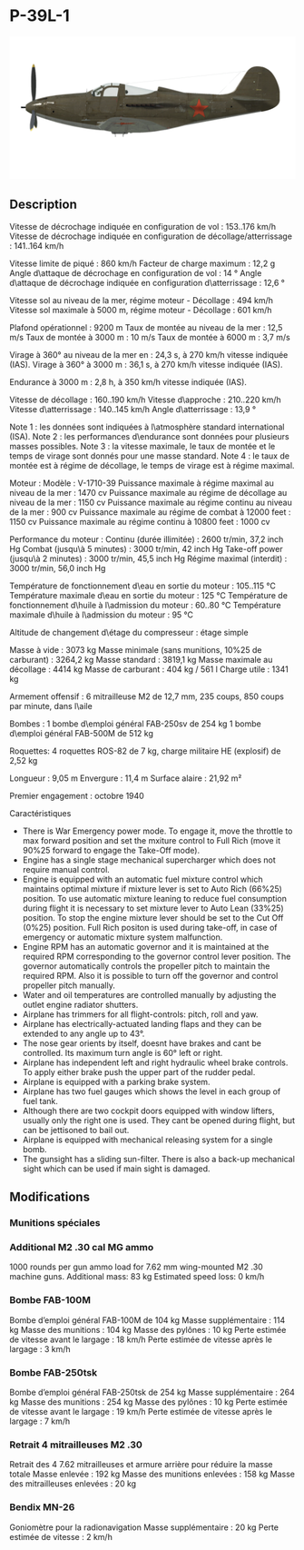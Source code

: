 # P-39L-1

![p39l1](../images/p39l1.png)

## Description

Vitesse de décrochage indiquée en configuration de vol : 153..176 km/h
Vitesse de décrochage indiquée en configuration de décollage/atterrissage : 141..164 km/h

Vitesse limite de piqué : 860 km/h
Facteur de charge maximum : 12,2 g
Angle d\attaque de décrochage en configuration de vol : 14 °
Angle d\attaque de décrochage indiquée en configuration d\atterrissage : 12,6 °

Vitesse sol au niveau de la mer, régime moteur - Décollage : 494 km/h
Vitesse sol maximale à 5000 m, régime moteur - Décollage : 601 km/h

Plafond opérationnel : 9200 m
Taux de montée au niveau de la mer : 12,5 m/s
Taux de montée à 3000 m : 10 m/s
Taux de montée à 6000 m : 3,7 m/s

Virage à 360° au niveau de la mer en : 24,3 s, à 270 km/h vitesse indiquée (IAS).
Virage à 360° à 3000 m : 36,1 s, à 270 km/h vitesse indiquée (IAS).

Endurance à 3000 m : 2,8 h, à 350 km/h vitesse indiquée (IAS).

Vitesse de décollage : 160..190 km/h
Vitesse d\approche : 210..220 km/h
Vitesse d\atterrissage : 140..145 km/h
Angle d\atterrissage : 13,9 °

Note 1 : les données sont indiquées à l\atmosphère standard international (ISA).
Note 2 : les performances d\endurance sont données pour plusieurs masses possibles.
Note 3 : la vitesse maximale, le taux de montée et le temps de virage sont donnés pour une masse standard.
Note 4 : le taux de montée est à régime de décollage, le temps de virage est à régime maximal.

Moteur :
Modèle : V-1710-39
Puissance maximale à régime maximal au niveau de la mer : 1470 cv
Puissance maximale au régime de décollage au niveau de la mer : 1150 cv
Puissance maximale au régime continu au niveau de la mer : 900 cv
Puissance maximale au régime de combat à 12000 feet : 1150 cv
Puissance maximale au régime continu à 10800 feet : 1000 cv

Performance du moteur :
Continu (durée illimitée) : 2600 tr/min, 37,2 inch Hg
Combat (jusqu\à 5 minutes) : 3000 tr/min, 42 inch Hg
Take-off power (jusqu\à 2 minutes) : 3000 tr/min, 45,5 inch Hg
Régime maximal (interdit) : 3000 tr/min, 56,0 inch Hg

Température de fonctionnement d\eau en sortie du moteur : 105..115 °C
Température maximale d\eau en sortie du moteur : 125 °C
Température de fonctionnement d\huile à l\admission du moteur : 60..80 °C
Température maximale d\huile à l\admission du moteur : 95 °C

Altitude de changement d\étage du compresseur : étage simple

Masse à vide : 3073 kg
Masse minimale (sans munitions, 10%25 de carburant) : 3264,2 kg
Masse standard : 3819,1 kg
Masse maximale au décollage : 4414 kg
Masse de carburant : 404 kg / 561 l
Charge utile : 1341 kg

Armement offensif :
6 mitrailleuse M2 de 12,7 mm, 235 coups, 850 coups par minute, dans l\aile

Bombes :
1 bombe d\emploi général FAB-250sv de 254 kg
1 bombe d\emploi général FAB-500M de 512 kg

Roquettes:
4 roquettes ROS-82 de 7 kg, charge militaire HE (explosif) de 2,52 kg

Longueur : 9,05 m
Envergure : 11,4 m
Surface alaire : 21,92 m²

Premier engagement : octobre 1940

Caractéristiques
- There is War Emergency power mode. To engage it, move the throttle to max forward position and set the mxiture control to Full Rich (move it 90%25 forward to engage the Take-Off mode).
- Engine has a single stage mechanical supercharger which does not require manual control.
- Engine is equipped with an automatic fuel mixture control which maintains optimal mixture if mixture lever is set to Auto Rich (66%25) position. To use automatic mixture leaning to reduce fuel consumption during flight it is necessary to set mixture lever to Auto Lean (33%25) position. To stop the engine mixture lever should be set to the Cut Off (0%25) position. Full Rich positon is used during take-off, in case of emergency or automatic mixture system malfunction.
- Engine RPM has an automatic governor and it is maintained at the required RPM corresponding to the governor control lever position. The governor automatically controls the propeller pitch to maintain the required RPM. Also it is possible to turn off the governor and control propeller pitch manually.
- Water and oil temperatures are controlled manually by adjusting the outlet engine radiator shutters.
- Airplane has trimmers for all flight-controls: pitch, roll and yaw.
- Airplane has electrically-actuated landing flaps and they can be extended to any angle up to 43°.
- The nose gear orients by itself, doesnt have brakes and cant be controlled. Its maximum turn angle is 60° left or right.
- Airplane has independent left and right hydraulic wheel brake controls. To apply either brake push the upper part of the rudder pedal.
- Airplane is equipped with a parking brake system.
- Airplane has two fuel gauges which shows the level in each group of fuel tank.
- Although there are two cockpit doors equipped with window lifters, usually only the right one is used. They cant be opened during flight, but can be jettisoned to bail out.
- Airplane is equipped with mechanical releasing system for a single bomb.
- The gunsight has a sliding sun-filter. There is also a back-up mechanical sight which can be used if main sight is damaged.

## Modifications



### Munitions spéciales


### Additional M2 .30 cal MG ammo

1000 rounds per gun ammo load for 7.62 mm wing-mounted M2 .30 machine guns.
Additional mass: 83 kg
Estimated speed loss: 0 km/h﻿


### Bombe FAB-100M

Bombe d’emploi général FAB-100M de 104 kg
Masse supplémentaire : 114 kg
Masse des munitions : 104 kg
Masse des pylônes : 10 kg
Perte estimée de vitesse avant le largage : 18 km/h
Perte estimée de vitesse après le largage : 3 km/h﻿


### Bombe FAB-250tsk 

Bombe d’emploi général FAB-250tsk de 254 kg
Masse supplémentaire : 264 kg
Masse des munitions : 254 kg
Masse des pylônes : 10 kg
Perte estimée de vitesse avant le largage : 19 km/h
Perte estimée de vitesse après le largage : 7 km/h﻿


### Retrait 4 mitrailleuses M2 .30

Retrait des 4 7.62 mitrailleuses et armure arrière pour réduire la masse totale
Masse enlevée : 192 kg
Masse des munitions enlevées : 158 kg
Masse des mitrailleuses enlevées : 20 kg


### Bendix MN-26

Goniomètre pour la radionavigation
Masse supplémentaire : 20 kg
Perte estimée de vitesse : 2 km/h
